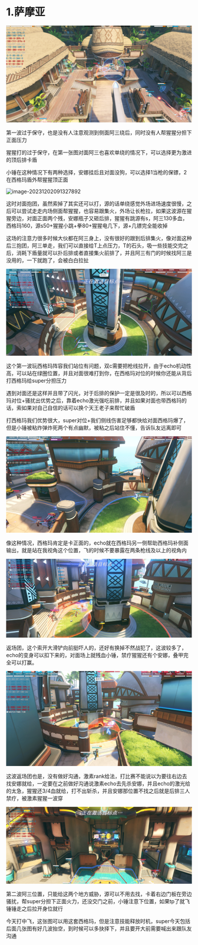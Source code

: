 # 1.萨摩亚

![image-20231202090947351](image/image-20231202090947351.png)

第一波过于保守，也是没有人注意观测到侧面阿三绕后，同时没有人帮猩猩分担下正面压力

猩猩打的过于保守，在第一张图对面阿三也喜欢单绕的情况下，可以选择更为激进的顶后排卡盾

小锤在这种情况下有两种选择，安娜挂后且对面没狗，可以选择1当枪的保镖，2在西格玛盾外帮猩猩顶正面



![image-20231202091327892](image/image-20231202091327892.png)

这时对面抱团，虽然索掉了其实还可以打，源的话单绕感觉外场进场速度很慢，之后可以尝试走走内场侧面帮猩猩，也容易跟集火，外场让长枪拉，如果这波源在猩猩旁边，对面正面两个残，安娜瓶子又砸后排，猩猩有跳源有s，阿三130多血，西格玛160，源s50+猩猩小跳+拳80+猩猩电几下，源+几镖完全能收掉



这场的注意力很多时候大伙都在阿三身上，没有很好的跟到后排集火，像对面这种后三抱团，阿三单走，我们可以直接给T上点压力，T的石头，吸一些技能交完之后，消耗下盾量就可以扑后排或者直接集火前排了，并且阿三有门的时候找阿三是没用的，一下就跑了，会被白白拉扯



![image-20231202092440418](image/image-20231202092440418.png)

这个第一波玩西格玛阵容我们站位有问题，双c需要把枪线拉开，由于echo机动性高，可以站在绿圈位置，并且对面很难打到你，在西格玛对位的时候你还能从背后打西格玛给super分担压力

遇到对面还是这样并且带了闪光，对于后排的保护一定是很及时的，所以可以西格玛对位+骚扰出优势之后，靠着echo激光强吃前排，并且如果对面也带西格玛的话，索如果对自己自信的话可以换个天王老子来帮忙破盾

打西格玛我们优势很大，super对位+我们侧线伤害足够都快给对面西格玛爆了，但是小锤被粘炸弹炸死两个有点幽默，被粘之后站住不懂，告诉队友远离即可





![image-20231202093015201](image/image-20231202093015201.png)

像这种情况，西格玛肯定是卡正面的，echo就在西格玛另一侧帮助西格玛补侧面输出，就是站在我视角这个位置，飞的时候不要暴露在两条枪线及以上的视角内



![image-20231202093312743](image/image-20231202093312743.png)

返场团，这个索开大滑铲向前挺吓人的，还好有换掉不然战犯了，这波较多了，echo的变身可以扣下来的，对面场上就残血小锤，禁疗猩猩还有个安娜，叠甲完全可以打赢。



![image-20231202093631927](image/image-20231202093631927.png)

这波返场团也是，没有做好沟通，激素rank给法，打比赛不能说以为要往右边去找安娜就给，一定要在之前做好沟通说激素echo去先杀安娜，并且echo的激光给的太急，猩猩还3/4血就给，打不出斩杀，并且安娜那位置不找之后就是后排三人禁疗，被激素猩猩一波穿



![image-20231202094123665](image/image-20231202094123665.png)

第二波阿三位置，只能给这两个地方威胁，源可以不用去找，卡着右边门板在旁边骚扰，帮super分担下正面火力，还没交门之前，小锤注意下位置，如果tp了就飞锤锤走之后拉开身位就行





今天打中飞，这张图可以用这套西格玛，但是注意技能释放时机，super今天包括后面几张图有好几波抬空，到时候可以多抉择下，并且要开大前需要喊出来跟队友沟通